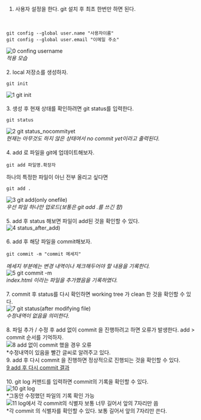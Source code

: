 
1. 사용자 설정을 한다. git 설치 후 최초 한번만 하면 된다.
<br>

```
git config --global user.name "사용자이름" 
git config --global user.email "이메일 주소"
```
![0  confing username](https://user-images.githubusercontent.com/96712990/176862340-9a573d3c-707e-4396-a8a8-f7d748c328d9.JPG)
<br>
*적용 모습*
<br>
<br>
2. local 저장소를 생성하자.
<br>
```
git init
```

![1  git init](https://user-images.githubusercontent.com/96712990/176862727-0384f82e-09e7-47be-b74a-d7d3dbd862ec.JPG)
<br>
<br>
3. 생성 후 현재 상태를 확인하려면 git status를 입력한다.<br>
```
git status
```
![2  git status_nocommityet](https://user-images.githubusercontent.com/96712990/176862834-2da08539-41a3-4f59-a453-75adbfb8a844.JPG)<br>
*현재는 아무것도 하지 않은 상태여서 no commit yet이라고 출력된다.*
<br>
<br>
4. add 로 파일을 git에 업데이트해보자.<br>
```
git add 파일명.확장자
```
하나의 특정한 파일이 아닌 전부 올리고 싶다면
```
git add .
```

![3  git add(only onefile)](https://user-images.githubusercontent.com/96712990/176862984-ac44a14c-d341-4bde-923a-87cc8215077b.JPG)<br>
*우선 파일 하나만 업로드(보통은 git add .를 쓰긴 함)*
<br>
<br>
5. add 후 status 해보면 파일이 add된 것을 확인할 수 있다.
<br>
![4  status_after_add)](https://user-images.githubusercontent.com/96712990/176863150-0dec50d1-5e79-4429-a89c-1e0c35132b75.JPG)
<br>
<br>
6. add 후 해당 파일을 commit해보자.
<br>
```
git commit -m "commit 메세지"
```
*메세지 부분에는 변경 내역이나 체크해두어야 할 내용을 기록한다.*
<br>
![5  git commit -m](https://user-images.githubusercontent.com/96712990/176863393-fd3f50f1-1ce0-4552-8c0a-b49fe05b7ed1.JPG)<br>
*index.html 이라는 파일을 추가했음을 기록하였다.*
<br>
<br>
7. commit 후 status를 다시 확인하면 working tree 가 clean 한 것을 확인할 수 있다.
<br>
![7 git status(after modifying file)](https://user-images.githubusercontent.com/96712990/176863818-4f13f532-15b9-4abc-a432-df1cb0cb9a05.JPG)
<br>
*수정내역이 없음을 의미한다.*
<br>
<br>
8. 파일 추가 / 수정 후 add 없이 commit 을 진행하려고 하면 오류가 발생한다. add > commit 순서를 기억하자.
<br>
![8  add 없이 commit 했을 경우 오류](https://user-images.githubusercontent.com/96712990/177077528-ee15a4cf-53be-4bbd-a084-fe83775bba6c.JPG)
<br>
*수정내역이 있음을 빨간 글씨로 알려주고 있다.
<br>
9. add 후 다시 commit 을 진행하면 정상적으로 진행되는 것을 확인할 수 있다.
<br>
[9  add 후 다시 commit 결과](https://user-images.githubusercontent.com/96712990/177077714-69124697-47ba-4bbc-bd1b-00f76344bfc9.JPG)
<br>
<br>
10. git log 커맨드를 입력하면 commit의 기록을 확인할 수 있다.
<br>
![10  git log](https://user-images.githubusercontent.com/96712990/177078142-b8e18c77-ad9c-4499-903f-26a2f7627ed2.JPG)
<br>
*그동안 수정했던 파일의 기록 확인 가능
<br>
![11  log에서 각 commit의 식별자  보통 너무 길어서 앞의 7자리만 씀](https://user-images.githubusercontent.com/96712990/177078760-a83fcb3c-8332-4ab8-a1cd-be3fe0add7c6.JPG)
<br>
*각 commit 의 식별자를 확인할 수 있다. 보통 길어서 앞의 7자리만 쓴다.


